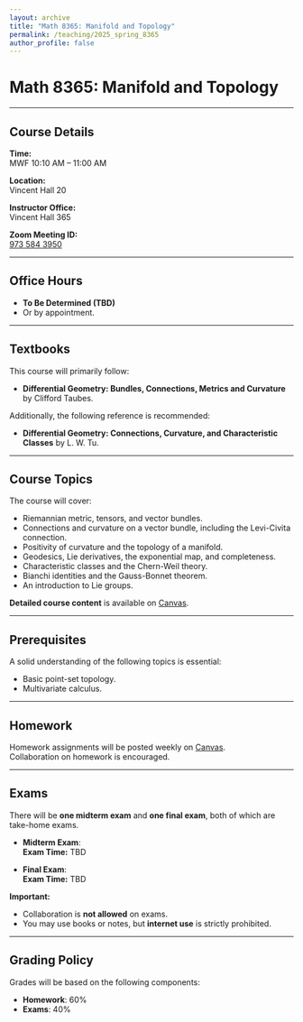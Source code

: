 ```yaml
---
layout: archive
title: "Math 8365: Manifold and Topology"
permalink: /teaching/2025_spring_8365
author_profile: false
---
```


# Math 8365: Manifold and Topology  

---

## Course Details

**Time:**  
MWF 10:10 AM – 11:00 AM  

**Location:**  
Vincent Hall 20  

**Instructor Office:**  
Vincent Hall 365  

**Zoom Meeting ID:**  
[973 584 3950](https://umn.zoom.us/j/9735843950)  

---

## Office Hours
- **To Be Determined (TBD)**  
- Or by appointment.  

---

## Textbooks
This course will primarily follow:  
- **Differential Geometry: Bundles, Connections, Metrics and Curvature** by Clifford Taubes.  

Additionally, the following reference is recommended:  
- **Differential Geometry: Connections, Curvature, and Characteristic Classes** by L. W. Tu.  

---

## Course Topics
The course will cover:  
- Riemannian metric, tensors, and vector bundles.  
- Connections and curvature on a vector bundle, including the Levi-Civita connection.  
- Positivity of curvature and the topology of a manifold.  
- Geodesics, Lie derivatives, the exponential map, and completeness.  
- Characteristic classes and the Chern-Weil theory.  
- Bianchi identities and the Gauss-Bonnet theorem.  
- An introduction to Lie groups.  

**Detailed course content** is available on [Canvas](https://canvas.umn.edu/courses/483935/pages/course-content).  

---

## Prerequisites
A solid understanding of the following topics is essential:  
- Basic point-set topology.  
- Multivariate calculus.  

---

## Homework
Homework assignments will be posted weekly on [Canvas](https://canvas.umn.edu/courses/356310).  
Collaboration on homework is encouraged.  

---

## Exams
There will be **one midterm exam** and **one final exam**, both of which are take-home exams.  

- **Midterm Exam**:  
  **Exam Time:** TBD  

- **Final Exam**:  
  **Exam Time:** TBD  

**Important:**  
- Collaboration is **not allowed** on exams.  
- You may use books or notes, but **internet use** is strictly prohibited.  

---

## Grading Policy
Grades will be based on the following components:  
- **Homework**: 60%  
- **Exams**: 40%  
